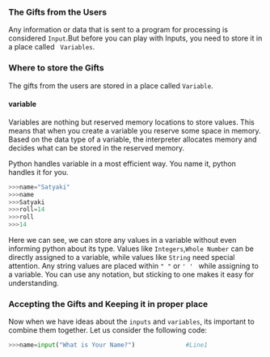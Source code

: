 ### The Gifts from the Users
Any information or data that is sent to a program for processing is considered ` Input `.But before you can play with Inputs, you need to store it in a place called ` Variables`.
### Where to store the Gifts
The gifts from the users are stored in a place called `Variable`.
#### variable
 Variables are nothing but reserved memory locations to store values. 
 This means that when you create a variable you reserve some space in memory.
 Based on the data type of a variable, the interpreter allocates memory and decides what can be stored in the reserved memory.
 
 Python handles variable in a most efficient way. You name it, python handles it for you.
 ```python
 >>>name="Satyaki"
 >>>name
 >>>Satyaki
 >>>roll=14
 >>>roll
 >>>14
 ```
 Here we can see, we can store any values in a variable without even informing python about its type.
 Values like `Integers`,`Whole Number` can be directly assigned to a variable, while values like `String` need special attention.
 Any string values are placed within `" "` or `' ' ` while assigning to a variable.
 You can use any notation, but sticking to one makes it easy for understanding.
 ### Accepting the Gifts and Keeping it in proper place
 Now when we have ideas about the `inputs` and `variables`, its important to combine them together.
 Let us consider the following code:
 
 ```python
 >>>name=input("What is Your Name?")              #Line1
 
 
 
 
 
 
 
 
 
